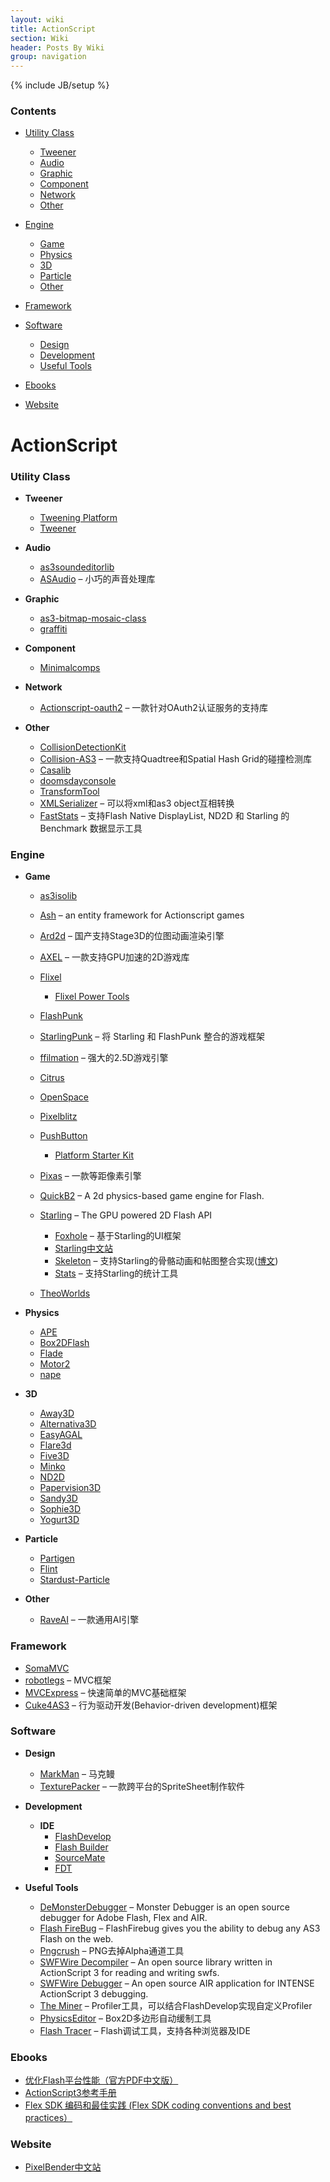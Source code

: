 ```yaml
---
layout: wiki
title: ActionScript
section: Wiki
header: Posts By Wiki
group: navigation
---
```

{% include JB/setup %}

<div id="charpter">
<h3>Contents</h3>

<ul>
<li><p><a href="#utility_class">Utility Class</a></p>

<ul>
<li><a href="#tweener">Tweener</a></li>
<li><a href="#audio">Audio</a></li>
<li><a href="#graphic">Graphic</a></li>
<li><a href="#component">Component</a></li>
<li><a href="#network">Network</a></li>
<li><a href="#other">Other</a></li>
</ul>
</li>
<li><p><a href="#engine">Engine</a></p>

<ul>
<li><a href="#game">Game</a></li>
<li><a href="#physics">Physics</a></li>
<li><a href="#3d">3D</a></li>
<li><a href="#particle">Particle</a></li>
<li><a href="#engineother">Other</a></li>
</ul>
</li>
<li><p><a href="#framework">Framework</a></p></li>
<li><p><a href="#software">Software</a></p>

<ul>
<li><a href="#design">Design</a></li>
<li><a href="#development">Development</a></li>
<li><a href="#useful_tools">Useful Tools</a></li>
</ul>
</li>
<li><p><a href="#ebooks">Ebooks</a></p></li>
<li><a href="#website">Website</a></li>
</ul>
</div>

ActionScript
============

### <div id="utility_class"></div>Utility Class 

-   **<div id="tweener"></div>Tweener**
    -   [Tweening Platform](http://blog.greensock.com)
    -   [Tweener](http://code.google.com/p/tweener/)

-   **<div id="audio"></div>Audio**
    -   [as3soundeditorlib](http://code.google.com/p/as3soundeditorlib)
    -   [ASAudio](http://code.google.com/p/asaudio/) – 小巧的声音处理库

-   **<div id="graphic"></div>Graphic**
    -   [as3-bitmap-mosaic-class](http://juliankussman.com/blog/2008/10/01/as3-bitmap-mosaic-class)
    -   [graffiti](http://www.nocircleno.com/graffiti/)

-   **<div id="component"></div>Component**
    -   [Minimalcomps](http://www.minimalcomps.com)

-   **<div id="network"></div>Network**
    -   [Actionscript-oauth2](http://charlesbihis.github.com/actionscript-oauth2/)
        – 一款针对OAuth2认证服务的支持库

-   **<div id="other"></div>Other**
    -   [CollisionDetectionKit](http://code.google.com/p/collisiondetectionkit/)
    -   [Collision-AS3](http://martinkallman.github.com/collision-as3/)
        – 一款支持Quadtree和Spatial Hash Grid的碰撞检测库
    -   [Casalib](http://casalib.org/)
    -   [doomsdayconsole](http://code.google.com/p/doomsdayconsole/ "强大的控制台辅助工具")
    -   [TransformTool](http://www.senocular.com/flash/tutorials/transformtool/)
    -   [XMLSerializer](http://www.libspark.org/wiki/clockmaker/XMLSerializer)
        – 可以将xml和as3 object互相转换
    -   [FastStats](https://github.com/esDotDev/FastStats) – 支持Flash
        Native DisplayList, ND2D 和 Starling 的 Benchmark 数据显示工具

### <div id="engine"></div>Engine

-   **<div id="game"></div>Game**
    -   [as3isolib](http://code.google.com/p/as3isolib/)
    -   [Ash](https://github.com/richardlord/Ash) – an entity framework
        for Actionscript games
    -   [Ard2d](http://code.google.com/p/animation-render-engine/) –
        国产支持Stage3D的位图动画渲染引擎
    -   [AXEL](http://axgl.org/) – 一款支持GPU加速的2D游戏库
    -   [Flixel](http://http://www.flixel.org/)
        -   [Flixel Power
            Tools](http://www.photonstorm.com/flixel-power-tools)

    -   [FlashPunk](http://flashpunk.net/)
    -   [StarlingPunk](http://www.andysaia.com/radicalpropositions/starlingpunk/)
        – 将 Starling 和 FlashPunk 整合的游戏框架
    -   [ffilmation](http://www.ffilmation.org) – 强大的2.5D游戏引擎
    -   [Citrus](http://citrusengine.com)
    -   [OpenSpace](http://www.openspace-engine.com)
    -   [Pixelblitz](http://code.google.com/p/pixelblitz/)
    -   [PushButton](http://pushbuttonengine.com)
        -   [Platform Starter Kit](http://hanclinto.com/site/)

    -   [Pixas](http://code.google.com/p/pixas/) – 一款等距像素引擎
    -   [QuickB2](http://code.google.com/p/quickb2/) – A 2d
        physics-based game engine for Flash.
    -   [Starling](http://www.starling-framework.org/) – The GPU powered
        2D Flash API
        -   [Foxhole](https://github.com/joshtynjala/foxhole-starling) –
            基于Starling的UI框架
        -   [Starling中文站](http://www.starlinglib.com/)
        -   [Skeleton](https://github.com/akdcl/skeleton) –
            支持Starling的骨骼动画和帖图整合实现([博文](http://blog.sina.com.cn/s/blog_570dfe6a01013wua.html))
        -   [Stats](http://forum.starling-framework.org/topic/starling-port-of-mrdoobs-stats-class)
            – 支持Starling的统计工具

    -   [TheoWorlds](http://www.theoworlds.com/theobuilder.php)

-   **<div id="physics"></div>Physics**
    -   [APE](http://www.cove.org/ape/index.htm)
    -   [Box2DFlash](http://box2dflash.org/)
    -   [Flade](http://www.cove.org/flade/)
    -   [Motor2](http://www.motorphysics.de/)
    -   [nape](http://code.google.com/p/nape/)

-   **<div id="3d"></div>3D**
    -   [Away3D](http://away3d.com/)
    -   [Alternativa3D](http://alternativaplatform.com/en/alternativa3d/)
    -   [EasyAGAL](http://studio.barliesque.com)
    -   [Flare3d](http://www.flare3d.com/)
    -   [Five3D](http://five3d.mathieu-badimon.com/)
    -   [Minko](http://aerys.in/minko/)
    -   [ND2D](http://www.nulldesign.de/category/experiments/nd2d/)
    -   [Papervision3D](http://www.papervision3d.org/)
    -   [Sandy3D](http://www.flashsandy.org/)
    -   [Sophie3D](http://www.sophie3d.com)
    -   [Yogurt3D](http://www.yogurt3d.com/)

-   **<div id="particle"></div>Particle**
    -   [Partigen](http://desuade.com/partigen)
    -   [Flint](http://flintparticles.org)
    -   [Stardust-Particle](http://code.google.com/p/stardust-particle-engine/)

-   **<div id="engineother"></div>Other**
    -   [RaveAI](http://www.aliensatemybaby.com/raveai/) –
        一款通用AI引擎

### <div id="framework"></div>Framework

-   [SomaMVC](http://code.google.com/p/somamvc/)
-   [robotlegs](http://www.robotlegs.org/) – MVC框架
-   [MVCExpress](http://mvcexpress.org/) – 快速简单的MVC基础框架
-   [Cuke4AS3](https://github.com/flashquartermaster/Cuke4AS3) –
    行为驱动开发(Behavior-driven development)框架

### <div id="software"></div>Software

-   **<div id="design"></div>Design**
    -   [MarkMan](http://www.getmarkman.com/) – 马克鳗
    -   [TexturePacker](http://www.texturepacker.com/) –
        一款跨平台的SpriteSheet制作软件

-   **<div id="development"></div>Development**
    -   **IDE**
        -   [FlashDevelop](http://www.flashdevelop.org)
        -   [Flash
            Builder](http://www.adobe.com/cn/products/flashbuilder/)
        -   [SourceMate](http://www.elementriver.com/sourcemate3 "强大的Flash Builder辅助工具")
        -   [FDT](http://www.fdt.powerflasher.com/)

-   **<div id="useful_tools"></div>Useful Tools**
    -   [DeMonsterDebugger](http://demonsterdebugger.com/) – Monster
        Debugger is an open source debugger for Adobe Flash, Flex and
        AIR.
    -   [Flash FireBug](http://www.o-minds.com/products/flashfirebug) –
        FlashFirebug gives you the ability to debug any AS3 Flash on the
        web.
    -   [Pngcrush](http://pmt.sourceforge.net/pngcrush/) –
        PNG去掉Alpha通道工具
    -   [SWFWire Decompiler](http://www.swfwire.com/) – An open source
        library written in ActionScript 3 for reading and writing swfs.
    -   [SWFWire Debugger](http://www.swfwire.com/) – An open source AIR
        application for INTENSE ActionScript 3 debugging.
    -   [The Miner](http://www.sociodox.com/theminer/) –
        Profiler工具，可以结合FlashDevelop实现自定义Profiler
    -   [PhysicsEditor](http://www.physicseditor.de/) –
        Box2D多边形自动缓制工具
    -   [Flash Tracer](http://code.google.com/p/flash-tracer/) –
        Flash调试工具，支持各种浏览器及IDE

### <div id="ebooks"></div>Ebooks

-   [优化Flash平台性能（官方PDF中文版）](http://help.adobe.com/zh_CN/as3/mobile/flashplatform_optimizing_content.pdf)
-   [ActionScript3参考手册](http://help.adobe.com/zh_CN/FlashPlatform/reference/actionscript/3/)
-   [Flex SDK 编码和最佳实践 (Flex SDK coding conventions and best
    practices）](http://opensource.adobe.com/wiki/display/flexsdk/Coding+Conventions)

### <div id="website"></div>Website

-   [PixelBender中文站](http://www.pixelbender.cn/)


